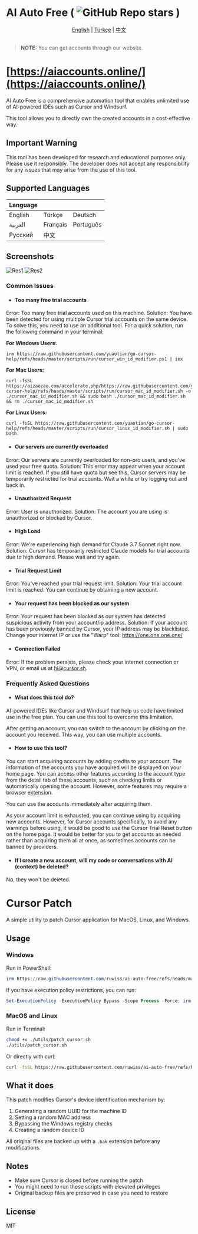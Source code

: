 # AI Auto Free ( ![GitHub Repo stars](https://img.shields.io/github/stars/ruwiss/ai-auto-free) )

<div align="center">
  <a href="README.md">English</a> |
  <a href="README.tr.md">Türkçe</a> |
  <a href="README.cn.md">中文</a>
</div>

<br>

> **NOTE:** You can get accounts through our website.

# [https://aiaccounts.online/](https://aiaccounts.online/)

AI Auto Free is a comprehensive automation tool that enables unlimited use of AI-powered IDEs such as Cursor and Windsurf.

This tool allows you to directly own the created accounts in a cost-effective way.

## Important Warning
This tool has been developed for research and educational purposes only. Please use it responsibly. The developer does not accept any responsibility for any issues that may arise from the use of this tool.

## Supported Languages

| Language    |            |            |
|-------------|------------|------------|
| English     | Türkçe     | Deutsch    |
| العربية     | Français   | Português  |
| Русский     | 中文       |            |

## Screenshots

![Res1](screenshots/en-1.png)
![Res2](screenshots/en-2.png)

### Common Issues

- #### Too many free trial accounts
Error: Too many free trial accounts used on this machine.
Solution: You have been detected for using multiple Cursor trial accounts on the same device. To solve this, you need to use an additional tool. For a quick solution, run the following command in your terminal:

**For Windows Users:**
```
irm https://raw.githubusercontent.com/yuaotian/go-cursor-help/refs/heads/master/scripts/run/cursor_win_id_modifier.ps1 | iex
```

**For Mac Users:**
```
curl -fsSL https://aizaozao.com/accelerate.php/https://raw.githubusercontent.com/yuaotian/go-cursor-help/refs/heads/master/scripts/run/cursor_mac_id_modifier.sh -o ./cursor_mac_id_modifier.sh && sudo bash ./cursor_mac_id_modifier.sh && rm ./cursor_mac_id_modifier.sh
```

**For Linux Users:**
```
curl -fsSL https://raw.githubusercontent.com/yuaotian/go-cursor-help/refs/heads/master/scripts/run/cursor_linux_id_modifier.sh | sudo bash
```

- #### Our servers are currently overloaded
Error: Our servers are currently overloaded for non-pro users, and you've used your free quota.
Solution: This error may appear when your account limit is reached. If you still have quota but see this, Cursor servers may be temporarily restricted for trial accounts. Wait a while or try logging out and back in.

- #### Unauthorized Request
Error: User is unauthorized.
Solution: The account you are using is unauthorized or blocked by Cursor.

- #### High Load
Error: We're experiencing high demand for Claude 3.7 Sonnet right now.
Solution: Cursor has temporarily restricted Claude models for trial accounts due to high demand. Please wait and try again.

- #### Trial Request Limit
Error: You've reached your trial request limit.
Solution: Your trial account limit is reached. You can continue by obtaining a new account.

- #### Your request has been blocked as our system
Error: Your request has been blocked as our system has detected suspicious activity from your account/ip address.
Solution: If your account has been previously banned by Cursor, your IP address may be blacklisted. Change your internet IP or use the "Warp" tool: https://one.one.one.one/

- #### Connection Failed
Error: If the problem persists, please check your internet connection or VPN, or email us at hi@cursor.sh.

### Frequently Asked Questions

- #### What does this tool do?
AI-powered IDEs like Cursor and Windsurf that help us code have limited use in the free plan. You can use this tool to overcome this limitation.

After getting an account, you can switch to the account by clicking on the account you received. This way, you can use multiple accounts.

- #### How to use this tool?
You can start acquiring accounts by adding credits to your account. The information of the accounts you have acquired will be displayed on your home page. You can access other features according to the account type from the detail tab of these accounts, such as checking limits or automatically opening the account. However, some features may require a browser extension.

You can use the accounts immediately after acquiring them.

As your account limit is exhausted, you can continue using by acquiring new accounts. However, for Cursor accounts specifically, to avoid any warnings before using, it would be good to use the Cursor Trial Reset button on the home page. It would be better for you to get accounts as needed rather than acquiring them all at once, as sometimes accounts can be banned by providers.

- #### If I create a new account, will my code or conversations with AI (context) be deleted?
No, they won't be deleted.

# Cursor Patch

A simple utility to patch Cursor application for MacOS, Linux, and Windows.

## Usage

### Windows

Run in PowerShell:

```powershell
irm https://raw.githubusercontent.com/ruwiss/ai-auto-free/refs/heads/master/utils/patch_cursor.ps1 | iex
```

If you have execution policy restrictions, you can run:

```powershell
Set-ExecutionPolicy -ExecutionPolicy Bypass -Scope Process -Force; irm https://raw.githubusercontent.com/ruwiss/ai-auto-free/refs/heads/master/utils/patch_cursor.ps1 | iex
```

### MacOS and Linux

Run in Terminal:

```bash
chmod +x ./utils/patch_cursor.sh
./utils/patch_cursor.sh
```

Or directly with curl:

```bash
curl -fsSL https://raw.githubusercontent.com/ruwiss/ai-auto-free/refs/heads/master/utils/patch_cursor.sh | bash
```

## What it does

This patch modifies Cursor's device identification mechanism by:

1. Generating a random UUID for the machine ID
2. Setting a random MAC address
3. Bypassing the Windows registry checks
4. Creating a random device ID

All original files are backed up with a `.bak` extension before any modifications.

## Notes

- Make sure Cursor is closed before running the patch
- You might need to run these scripts with elevated privileges
- Original backup files are preserved in case you need to restore

## License

MIT

